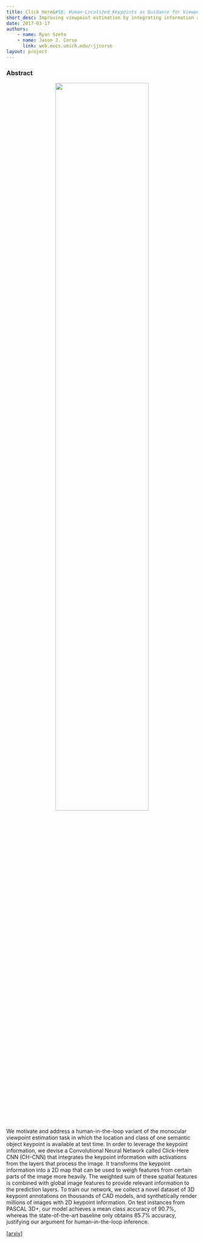```yaml
---
title: Click Here&#58; Human-Localized Keypoints as Guidance for Viewpoint Estimation
short_desc: Improving viewpoint estimation by integrating information about a single keypoint.
date: 2017-03-17
authors:
    - name: Ryan Szeto
    - name: Jason J. Corso
      link: web.eecs.umich.edu/~jjcorso
layout: project
---
```


### Abstract

<center><img src="{{ site.baseurl }}/images/ch-cnn_motivation.png" width="70%" /></center>

We motivate and address a human-in-the-loop variant of the monocular viewpoint estimation task in which the location and class of one semantic object keypoint is available at test time. In order to leverage the keypoint information, we devise a Convolutional Neural Network called Click-Here CNN (CH-CNN) that integrates the keypoint information with activations from the layers that process the image. It transforms the keypoint information into a 2D map that can be used to weigh features from certain parts of the image more heavily. The weighted sum of these spatial features is combined with global image features to provide relevant information to the prediction layers. To train our network, we collect a novel dataset of 3D keypoint annotations on thousands of CAD models, and synthetically render millions of images with 2D keypoint information. On test instances from PASCAL 3D+, our model achieves a mean class accuracy of 90.7%, whereas the state-of-the-art baseline only obtains 85.7% accuracy, justifying our argument for human-in-the-loop inference.

[[arxiv](https://arxiv.org/abs/1703.09859)]
